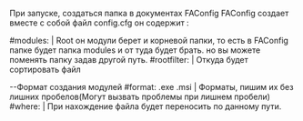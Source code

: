 При запуске, создаться папка в документах FAConfig
FAConfig создает вместе с собой файл config.cfg он содержит :

#modules: <ROOT> | Root он модули берет и корневой папки, то есть в FAConfig папке будет папка modules и от туда будет брать. но вы можете поменять папку задав другой путь.
#rootfilter: | Откуда будет сортировать файл


--Формат создания модулей
#format: .exe .msi | Форматы, пишим их без лишних пробелов(Могут вызвать проблемы при лишнем пробели)
#where: | При нахождение файла будет переносить по данному пути.